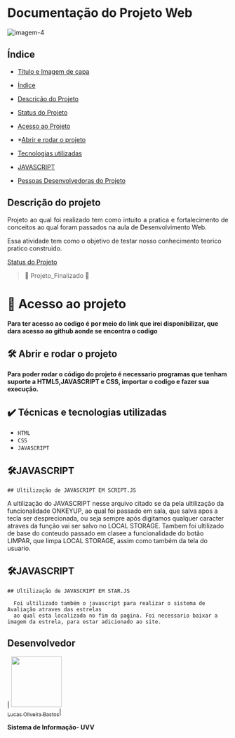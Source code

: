  # Documentação do Projeto Web

![imagem-4](https://user-images.githubusercontent.com/100005108/172528177-0951363e-4a53-4b29-a078-62eac1e4185c.png)



## Índice 

* [Título e Imagem de capa](#Título-e-Imagem-de-capa)
* [Índice](#índice)
* [Descrição do Projeto](#descrição-do-projeto)

* [Status do Projeto](#status-do-Projeto)
* [Acesso ao Projeto](#acesso-ao-projeto)
* *[Abrir e rodar o projeto](#abri-e-rodar)
* [Tecnologias utilizadas](#tecnologias-utilizadas)
* [JAVASCRIPT](#JAVASCRIPT)
* [Pessoas Desenvolvedoras do Projeto](#pessoas-desenvolvedoras)



## Descrição do projeto 

<p align="justify">
 Projeto ao qual foi realizado tem como intuito a pratica e fortalecimento de conceitos ao qual foram passados na aula de Desenvolvimento Web.

Essa atividade tem como o objetivo de testar nosso conhecimento teorico pratico construido.

[Status do Projeto](http://img.shields.io/static/v1?label=STATUS&message=EM%20DESENVOLVIMENTO&color=GREEN&style=for-the-badge)

> :construction: Projeto_Finalizado :construction:
  
# 📁 Acesso ao projeto


**Para ter acesso ao codigo é por meio do link que irei disponibilizar, que dara acesso ao github aonde se encontra o codigo**

## 🛠️ Abrir e rodar o projeto

**Para poder rodar o código do projeto é necessario programas que tenham suporte a HTML5,JAVASCRIPT e CSS,
importar o codigo e fazer sua execução.**

 ## ✔️ Técnicas e tecnologias utilizadas

- ``HTML``
- ``CSS``
- ``JAVASCRIPT``

 ## 🛠️JAVASCRIPT
    ## Ultilização de JAVASCRIPT EM SCRIPT.JS
 
  A ultilização do JAVASCRIPT nesse arquivo citado se da pela ultilização da funcionalidade ONKEYUP,
 ao qual foi passado em sala, que salva apos a tecla ser desprecionada, ou seja sempre após digitamos qualquer
 caracter atraves da função vai ser salvo no LOCAL STORAGE.
 Tambem foi ultilizado de base do conteudo passado em clasee a funcionalidade do botão LIMPAR,
 que limpa LOCAL STORAGE, assim como também da tela do usuario.
 
 ## 🛠️JAVASCRIPT
    ## Ultilização de JAVASCRIPT EM STAR.JS
 
      Foi ultilizado também o javascript para realizar o sistema de Avaliação atraves das estrelas
      ao qual esta localizada no fim da pagina. Foi necessario baixar a imagem da estrela, para estar adicionado ao site.

## Desenvolvedor
| [<img src="https://user-images.githubusercontent.com/100005108/167707397-27bc25bd-fda2-4044-a5d2-ccf37422040b.jpg" width=115><br><sub>Lucas Oliveira Bastos</sub>](https://github.com/Lucas-dev98)|

**Sistema de Informação- UVV**

